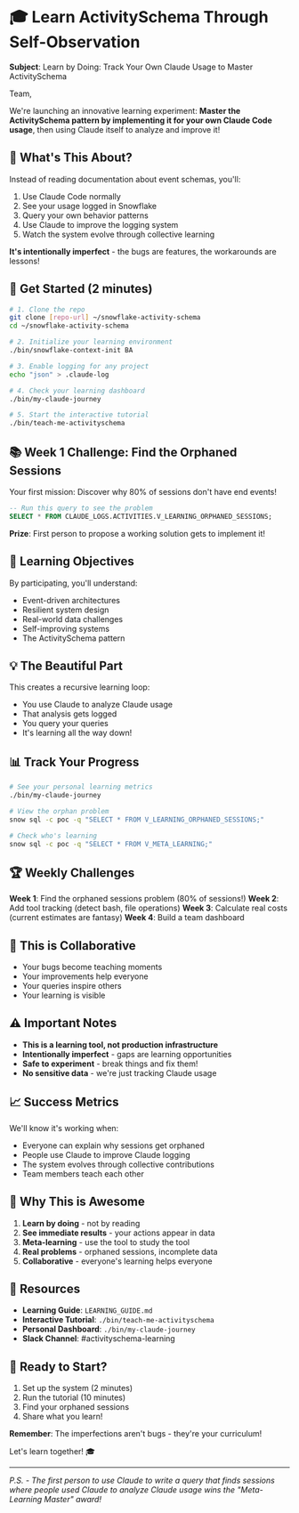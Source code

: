 # 🎓 Learn ActivitySchema Through Self-Observation

**Subject**: Learn by Doing: Track Your Own Claude Usage to Master ActivitySchema

Team,

We're launching an innovative learning experiment: **Master the ActivitySchema pattern by implementing it for your own Claude Code usage**, then using Claude itself to analyze and improve it!

## 🤔 What's This About?

Instead of reading documentation about event schemas, you'll:
1. Use Claude Code normally
2. See your usage logged in Snowflake
3. Query your own behavior patterns
4. Use Claude to improve the logging system
5. Watch the system evolve through collective learning

**It's intentionally imperfect** - the bugs are features, the workarounds are lessons!

## 🚀 Get Started (2 minutes)

```bash
# 1. Clone the repo
git clone [repo-url] ~/snowflake-activity-schema
cd ~/snowflake-activity-schema

# 2. Initialize your learning environment
./bin/snowflake-context-init BA

# 3. Enable logging for any project
echo "json" > .claude-log

# 4. Check your learning dashboard
./bin/my-claude-journey

# 5. Start the interactive tutorial
./bin/teach-me-activityschema
```

## 📚 Week 1 Challenge: Find the Orphaned Sessions

Your first mission: Discover why 80% of sessions don't have end events!

```sql
-- Run this query to see the problem
SELECT * FROM CLAUDE_LOGS.ACTIVITIES.V_LEARNING_ORPHANED_SESSIONS;
```

**Prize**: First person to propose a working solution gets to implement it!

## 🎯 Learning Objectives

By participating, you'll understand:
- Event-driven architectures
- Resilient system design  
- Real-world data challenges
- Self-improving systems
- The ActivitySchema pattern

## 💡 The Beautiful Part

This creates a recursive learning loop:
- You use Claude to analyze Claude usage
- That analysis gets logged
- You query your queries
- It's learning all the way down!

## 📊 Track Your Progress

```bash
# See your personal learning metrics
./bin/my-claude-journey

# View the orphan problem
snow sql -c poc -q "SELECT * FROM V_LEARNING_ORPHANED_SESSIONS;"

# Check who's learning
snow sql -c poc -q "SELECT * FROM V_META_LEARNING;"
```

## 🏆 Weekly Challenges

**Week 1**: Find the orphaned sessions problem (80% of sessions!)
**Week 2**: Add tool tracking (detect bash, file operations)
**Week 3**: Calculate real costs (current estimates are fantasy)
**Week 4**: Build a team dashboard

## 🤝 This is Collaborative

- Your bugs become teaching moments
- Your improvements help everyone
- Your queries inspire others
- Your learning is visible

## ⚠️ Important Notes

- **This is a learning tool, not production infrastructure**
- **Intentionally imperfect** - gaps are learning opportunities
- **Safe to experiment** - break things and fix them!
- **No sensitive data** - we're just tracking Claude usage

## 📈 Success Metrics

We'll know it's working when:
- Everyone can explain why sessions get orphaned
- People use Claude to improve Claude logging  
- The system evolves through collective contributions
- Team members teach each other

## 🎉 Why This is Awesome

1. **Learn by doing** - not by reading
2. **See immediate results** - your actions appear in data
3. **Meta-learning** - use the tool to study the tool
4. **Real problems** - orphaned sessions, incomplete data
5. **Collaborative** - everyone's learning helps everyone

## 📝 Resources

- **Learning Guide**: `LEARNING_GUIDE.md`
- **Interactive Tutorial**: `./bin/teach-me-activityschema`
- **Personal Dashboard**: `./bin/my-claude-journey`
- **Slack Channel**: #activityschema-learning

## 🚦 Ready to Start?

1. Set up the system (2 minutes)
2. Run the tutorial (10 minutes)
3. Find your orphaned sessions
4. Share what you learn!

**Remember**: The imperfections aren't bugs - they're your curriculum!

Let's learn together! 🎓

---

*P.S. - The first person to use Claude to write a query that finds sessions where people used Claude to analyze Claude usage wins the "Meta-Learning Master" award!*